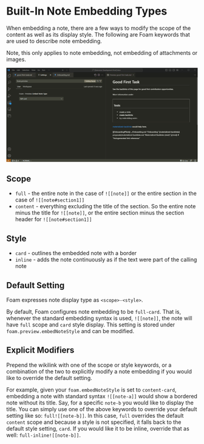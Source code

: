 # Built-In Note Embedding Types

When embedding a note, there are a few ways to modify the scope of the content as well as its display style. The following are Foam keywords that are used to describe note embedding.

Note, this only applies to note embedding, not embedding of attachments or images.

![Note Embed Types GIF](../../assets/images/foam-docs/note-embed-type-demo.gif)

## Scope

- `full` - the entire note in the case of `![[note]]` or the entire section in the case of `![[note#section1]]`
- `content` - everything excluding the title of the section. So the entire note minus the title for `![[note]]`, or the entire section minus the section header for `![[note#section1]]`

## Style

- `card` - outlines the embedded note with a border
- `inline` - adds the note continuously as if the text were part of the calling note

## Default Setting

Foam expresses note display type as `<scope>-<style>`.

By default, Foam configures note embedding to be `full-card`. That is, whenever the standard embedding syntax is used, `![[note]]`, the note will have `full` scope and `card` style display. This setting is stored under `foam.preview.embedNoteStyle` and can be modified.

## Explicit Modifiers

Prepend the wikilink with one of the scope or style keywords, or a combination of the two to explicitly modify a note embedding if you would like to override the default setting.

For example, given your `foam.embedNoteStyle` is set to `content-card`, embedding a note with standard syntax `![[note-a]]` would show a bordered note without its title. Say, for a specific `note-b` you would like to display the title. You can simply use one of the above keywords to override your default setting like so: `full![[note-b]]`. In this case, `full` overrides the default `content` scope and because a style is not specified, it falls back to the default style setting, `card`. If you would like it to be inline, override that as well: `full-inline![[note-b]]`.
